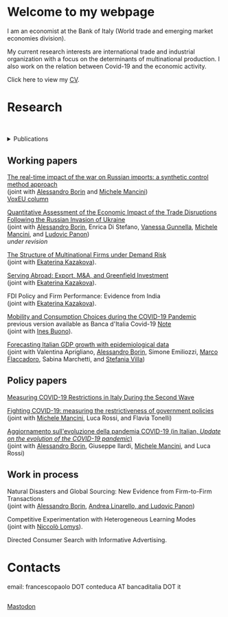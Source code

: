 # Welcome to my webpage

I am an economist at the Bank of Italy (World trade and emerging market economies division).

My current research interests are international trade and industrial organization with a focus on the determinants of multinational production. I also work on the relation between Covid-19 and the economic activity.

Click here to view my <a href="https://github.com/fpaoloconteduca/fpaoloconteduca.github.io/blob/main/CV.pdf" target ="_blank">CV</a>.

# Research

<p style="font-size:5vw;"><details><summary>Publications</summary></p>

<br>
<a href= "https://www.sciencedirect.com/science/article/abs/pii/S0169023X22000672">3. Reasoning on Company Takeovers: From Tactic to Strategy</a><br>(joint with Luigi Bellomarini, Lorenzo Bencivelli, Claudia Biancotti, Livia Blasi, Andrea Gentili, Rosario Laurendi, Davide Magnanimi, Michele Savini Zangrandi, Flavia Tonelli, Stefano Ceri, Davide Benedetto, Markus Nissl, and Emanuel Sallinger).<br><b><i>Data & Knowledge Engineering, 141, 102073 (2022)</i></b><br>
<br>
 
<a href = "https://doi.org/10.1371/journal.pone.0272009">2. An epidemic model for SARS-COV-2 with self-adaptive containment measures</a><br>(joint with Sabina Marchetti, <a href = "http://www.tradeconomics.com/borin">Alessandro Borin</a>, Giuseppe Ilardi, Giorgio Guzzetta, Piero Poletti, Antonino Bella, Paola Stefanelli, Flavia Riccardo, Stefano Merler, Andrea Brandolini, Silvio Brusaferro).<br>
<b><i>PLOS One, vol. 17(7), e0272009 (2022)</i></b><br>
<a href = "https://zenodo.org/record/6668605#.YrAbOoXP3IV">Replication package</a><br>
 <br>

<a href = "https://doi.org/10.1007/s40797-022-00197-0">1. A new dataset for local and national COVID-19-related restrictions in Italy</a> (joint with <a href = "http://www.tradeconomics.com/borin">Alessandro Borin</a>). <br><b><i>The Italian Economic Journal, vol. 8(2), pp. 435 – 470 (2022)</i></b><br>
<a href = "https://www.dropbox.com/sh/s6j0eb12ipsomc4/AAAfAeoAJch9Nf8pBUlrfBNma?dl=0">Data</a>
<br>
 
</details>

## Working papers

<a href = "https://www.econstor.eu/handle/10419/266330">The real-time impact of the war on Russian imports: a synthetic control method approach</a><br>(joint with <a href = "http://www.tradeconomics.com/borin">Alessandro Borin</a> and <a href = "http://www.tradeconomics.com/mancini">Michele Mancini</a>)<br>
<a href = "https://cepr.org/voxeu/columns/impact-war-russian-imports-counterfactual-analysis">VoxEU column</a>

<a href = "https://www.bancaditalia.it/pubblicazioni/qef/2022-0700/QEF_700_22.pdf">Quantitative Assessment of the Economic Impact of the Trade Disruptions Following the Russian Invasion of Ukraine</a><br>(joint with <a href = "http://www.tradeconomics.com/borin">Alessandro Borin</a>, Enrica Di Stefano, <a href = "https://sites.google.com/site/vanessagunnella/">Vanessa Gunnella</a>, <a href = "http://www.tradeconomics.com/mancini">Michele Mancini</a>, and <a href = "https://sites.google.com/site/ludovicpanon/home">Ludovic Panon</a>)<br>
<i>under revision</i>   

<a href = "https://drive.google.com/file/d/12a7-yrnwIpMa19hrOaZMtwdSoxmmFGnP/view">The Structure of Multinational Firms under Demand Risk</a><br>(joint with <a href = "https://ekaterinakazakova.com/"> Ekaterina Kazakova</a>).

<a href = "https://drive.google.com/file/d/1rWhlbiC8pCSQvjzhEfCo6I7vKjZqfTow/view">Serving Abroad: Export, M&A, and Greenfield Investment</a><br>(joint with <a href = "https://ekaterinakazakova.com/"> Ekaterina Kazakova</a>).

FDI Policy and Firm Performance: Evidence from India<br>(joint with <a href = "https://ekaterinakazakova.com/"> Ekaterina Kazakova</a>).


<a href = "https://papers.ssrn.com/sol3/papers.cfm?abstract_id=3873765">Mobility and Consumption Choices during the COVID-19 Pandemic</a><br>
previous version available as Banca d'Italia Covid-19 <a href = "https://www.bancaditalia.it/pubblicazioni/note-covid-19/2020/Nota_Covid_Mobility_Before_Gvt_Restrictions_09112020.pdf">Note</a><br>(joint with <a href = "https://sites.google.com/site/inesbuono/home">Ines Buono</a>).

<a href = "https://www.bancaditalia.it/pubblicazioni/qef/2021-0664/index.html?com.dotmarketing.htmlpage.language=1">Forecasting Italian GDP growth with epidemiological data</a><br>(joint with Valentina Aprigliano, <a href = "http://www.tradeconomics.com/borin">Alessandro Borin</a>, Simone Emiliozzi, <a href = "https://sites.google.com/view/marcoflaccadoro/home">Marco Flaccadoro</a>, Sabina Marchetti, and <a href = "https://sites.google.com/site/stefaniavilla3">Stefania Villa</a>)



## Policy papers

<a href = "https://www.bancaditalia.it/pubblicazioni/note-covid-19/2021/mobility_restrictions_italy_second_wave.pdf">Measuring COVID-19 Restrictions in Italy During the Second Wave</a>

<!-- <a href = "https://www.sipotra.it/wp-content/uploads/2020/11/MOBILITY-BEFORE-GOVERNMENT-RESTRICTIONS-IN-THE-WAKE-OF-COVID-19.pdf">Mobility Before Government Restrictions in the Wake of COVID-19</a><br>(joint with <a href = "https://sites.google.com/site/inesbuono/home">Ines Buono</a>).-->

<a href = "https://www.bancaditalia.it/pubblicazioni/note-covid-19/2020/Nota_Lockdown_circolazione.pdf">Fighting COVID-19: measuring the restrictiveness of government policies</a><br>(joint with <a href = "http://www.tradeconomics.com/mancini">Michele Mancini</a>, Luca Rossi, and Flavia Tonelli)

<a href = "https://www.bancaditalia.it/pubblicazioni/note-covid-19/2020/Aggiornamento_evoluzione_pandemia_Covid_19-2020.07.20.pdf">Aggiornamento sull'evoluzione della pandemia COVID-19 (in Italian, <i>Update on the evolution of the COVID-19 pandemic</i>)</a><br>(joint with <a href = "http://www.tradeconomics.com/borin">Alessandro Borin</a>, Giuseppe Ilardi,  <a href = "http://www.tradeconomics.com/mancini">Michele Mancini</a>, and Luca Rossi)
 
## Work in process

Natural Disasters and Global Sourcing: New Evidence from Firm-to-Firm Transactions<br>
(joint with <a href = "http://www.tradeconomics.com/borin">Alessandro Borin</a>, <a href = "https://sites.google.com/site/andrealinarello/home">Andrea Linarello, and <a href = "https://sites.google.com/site/ludovicpanon/home">Ludovic Panon</a>)

Competitive Experimentation with Heterogeneous Learning Modes<br>(joint with <a href = "https://niccololomys.com/">Niccolò Lomys</a>). 

Directed Consumer Search with Informative Advertising.

# Contacts

email: francescopaolo DOT conteduca AT bancaditalia DOT it

  
<a href="https://www.revolvermaps.com/?target=enlarge&amp;i=0zc0mexk33u"><img src="//ra.revolvermaps.com/h/m/a/0/ff0000/128/0/0zc0mexk33u.png" width="1" height="1" alt="Map" style="border:0;"></a>



<a rel="me" href="https://econtwitter.net/@fpconteduca">Mastodon</a>

